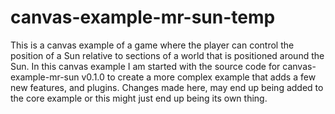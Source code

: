 # canvas-example-mr-sun-temp

This is a canvas example of a game where the player can control the position of a Sun relative to sections of a world that is positioned around the Sun. In this canvas example I am started with the source code for canvas-example-mr-sun v0.1.0 to create a more complex example that adds a few new features, and plugins. Changes made here, may end up being added to the core example or this might just end up being its own thing.
